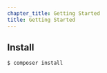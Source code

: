 ```yaml
---
chapter_title: Getting Started
title: Getting Started
---
```


## Install

```bash
$ composer install
```


